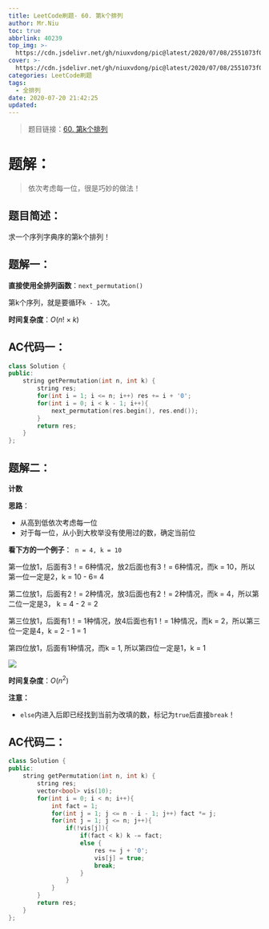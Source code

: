 ```yaml
---
title: LeetCode刷题- 60. 第k个排列
author: Mr.Niu
toc: true
abbrlink: 40239
top_img: >-
  https://cdn.jsdelivr.net/gh/niuxvdong/pic@latest/2020/07/08/2551073f07a67ad60680fbe2eb942569.png
cover: >-
  https://cdn.jsdelivr.net/gh/niuxvdong/pic@latest/2020/07/08/2551073f07a67ad60680fbe2eb942569.png
categories: LeetCode刷题
tags:
  - 全排列
date: 2020-07-20 21:42:25
updated:
---
```










> 题目链接：[60. 第k个排列]( https://leetcode-cn.com/problems/permutation-sequence/)



# 题解：



> 依次考虑每一位，很是巧妙的做法！



## 题目简述：



求一个序列字典序的第k个排列！

## 题解一：





**直接使用全排列函数**：`next_permutation()`

第k个序列，就是要循环`k - 1`次。



**时间复杂度**：$O(n! \times k)$



## AC代码一：



```c++
class Solution {
public:
    string getPermutation(int n, int k) {
        string res;
        for(int i = 1; i <= n; i++) res += i + '0';
        for(int i = 0; i < k - 1; i++){
            next_permutation(res.begin(), res.end());
        }
        return res;
    }
};
```





## 题解二：

**计数**

**思路**：

- 从高到低依次考虑每一位
- 对于每一位，从小到大枚举没有使用过的数，确定当前位

**看下方的一个例子**：` n = 4, k = 10`



第一位放1，后面有3！= 6种情况，放2后面也有3！= 6种情况，而k = 10，所以第一位一定是2，k = 10 - 6= 4

第二位放1，后面有2！= 2种情况，放3后面也有2！= 2种情况，而k = 4，所以第二位一定是3， k = 4 - 2 = 2

第三位放1，后面有1！= 1种情况，放4后面也有1！= 1种情况，而k = 2，所以第三位一定是4，k = 2 - 1 = 1

第四位放1，后面有1种情况，而k = 1, 所以第四位一定是1，k = 1





![](https://cdn.jsdelivr.net/gh/niuxvdong/pic@latest/2020/07/20/6c7692fd4d611fbd9f1299e2fcb5fee6.png)

**时间复杂度**：$O(n^2)$



**注意：**

- `else`内进入后即已经找到当前为改填的数，标记为`true`后直接`break`！

## AC代码二：



```c++
class Solution {
public:
    string getPermutation(int n, int k) {
        string res;
        vector<bool> vis(10);
        for(int i = 0; i < n; i++){
            int fact = 1;
            for(int j = 1; j <= n - i - 1; j++) fact *= j;
            for(int j = 1; j <= n; j++){
                if(!vis[j]){
                    if(fact < k) k -= fact;
                    else {
                        res += j + '0';
                        vis[j] = true;
                        break;
                    }
                }
            }
        }
        return res;
    }
};
```



